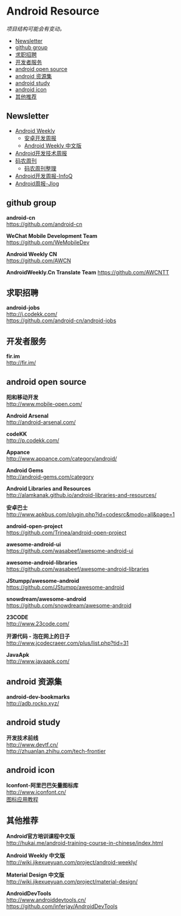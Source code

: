 # Android Resource

*项目结构可能会有变动。*

- [Newsletter](#Newsletter)
- [github group](#github-group)
- [求职招聘](#求职招聘)
- [开发者服务](#开发者服务)
- [android open source](#android-open-source)
- [android 资源集](#android-资源集)
- [android study](#android-study)
- [android icon](#android-icon)
- [其他推荐](#其他推荐)


## Newsletter

* [Android Weekly](http://androidweekly.net/)    
    * [安卓开发周报](http://www.jcodecraeer.com/a/androidweekly/)    
    * [Android Weekly 中文版](http://wiki.jikexueyuan.com/project/android-weekly/)    
* [Android开发技术周报](http://www.androidweekly.cn/)    
* [码农周刊](http://weekly.manong.io/)    
    * [码农周刊整理](https://github.com/nemoTyrant/manong)    
* [Android开发周报-InfoQ](http://www.infoq.com/cn/author/%E9%83%AD%E4%BA%AE#新闻)
* [Android周报-Jlog](http://www.race604.com/tag/android-weekly/)

## github group

**android-cn**    
https://github.com/android-cn

**WeChat Mobile Development Team**    
https://github.com/WeMobileDev

**Android Weekly CN**    
https://github.com/AWCN

**AndroidWeekly.Cn Translate Team**
https://github.com/AWCNTT


## 求职招聘

**android-jobs**    
http://j.codekk.com/ <br/> https://github.com/android-cn/android-jobs


## 开发者服务

**fir.im**    
http://fir.im/


## android open source

**阳和移动开发**    
http://www.mobile-open.com/

**Android Arsenal**    
http://android-arsenal.com/

**codeKK**    
http://p.codekk.com/

**Appance**    
http://www.appance.com/category/android/

**Android Gems**    
http://android-gems.com/category

**Android Libraries and Resources**    
http://alamkanak.github.io/android-libraries-and-resources/

**安卓巴士**    
http://www.apkbus.com/plugin.php?id=codesrc&modo=all&page=1

**android-open-project**    
https://github.com/Trinea/android-open-project

**awesome-android-ui**    
https://github.com/wasabeef/awesome-android-ui

**awesome-android-libraries**    
https://github.com/wasabeef/awesome-android-libraries

**JStumpp/awesome-android**    
https://github.com/JStumpp/awesome-android

**snowdream/awesome-android**    
https://github.com/snowdream/awesome-android

**23CODE**    
http://www.23code.com/

**开源代码 - 泡在网上的日子**    
http://www.jcodecraeer.com/plus/list.php?tid=31

**JavaApk**    
http://www.javaapk.com/


## android 资源集

**android-dev-bookmarks**    
http://adb.rocko.xyz/


## android study

**开发技术前线**    
http://www.devtf.cn/ <br/> http://zhuanlan.zhihu.com/tech-frontier


## android icon

**Iconfont-阿里巴巴矢量图标库**    
http://www.iconfont.cn/ <br/> [图标应用教程](http://www.iconfont.cn/help/iconuse.html)


## 其他推荐

**Android官方培训课程中文版**    
http://hukai.me/android-training-course-in-chinese/index.html

**Android Weekly 中文版**    
http://wiki.jikexueyuan.com/project/android-weekly/

**Material Design 中文版**    
http://wiki.jikexueyuan.com/project/material-design/

**AndroidDevTools**    
http://www.androiddevtools.cn/ <br/> https://github.com/inferjay/AndroidDevTools